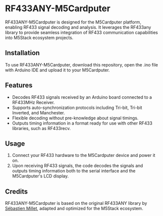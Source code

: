 # RF433ANY-M5Cardputer

RF433ANY-M5Cardputer is designed for the M5Cardputer platform, enabling RF433 signal decoding and analysis. It leverages the RF433any library to provide seamless integration of RF433 communication capabilities into M5Stack ecosystem projects.

## Installation

To use RF433ANY-M5Cardputer, download this repository, open the .ino file with Arduino IDE and upload it to your M5Cardputer.

## Features

- Decodes RF433 signals received by an Arduino board connected to a RF433MHz Receiver.
- Supports auto-synchronization protocols including Tri-bit, Tri-bit Inverted, and Manchester.
- Flexible decoding without pre-knowledge about signal timings.
- Outputs timing information in a format ready for use with other RF433 libraries, such as RF433recv.

## Usage

1. Connect your RF433 hardware to the M5Cardputer device and power it on.
2. Upon receiving RF433 signals, the code decodes the signals and outputs timing information both to the serial interface and the M5Cardputer's LCD display.

## Credits

RF433ANY-M5Cardputer is based on the original RF433ANY library by [Sébastien Millet](https://github.com/sebmillet/RF433any), adapted and optimized for the M5Stack ecosystem.
